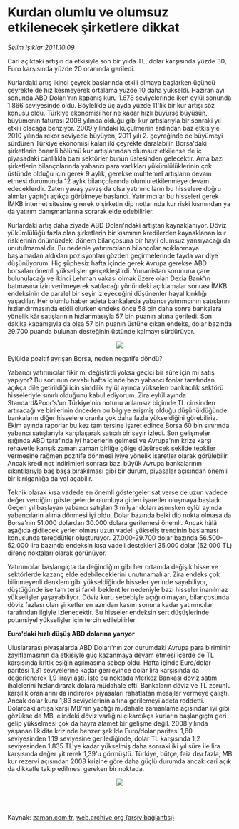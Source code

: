 # Kurdan olumlu ve olumsuz etkilenecek şirketlere dikkat

*Selim Işıklar 2011.10.09*

<td class="columnist-detail">
<p>Cari açıktaki artışın da etkisiyle son bir yılda TL, dolar karşısında yüzde 30, Euro karşısında yüzde 20 oranında geriledi.</p>
<p>
<div id="haberMetinDiv">
<p>Kurlardaki artış ikinci çeyrek başlarında etkili olmaya başlarken üçüncü çeyrekte de hız kesmeyerek ortalama yüzde 10 daha yükseldi. Haziran ayı sonunda ABD Doları'nın kapanış kuru 1.678 seviyelerinde iken eylül sonunda 1.866 seviyesinde oldu. Böylelikle üç ayda yüzde 11'lik bir kur artışı söz konusu oldu. Türkiye ekonomisi her ne kadar hızlı büyürse büyüsün, büyümenin faturası 2008 yılında olduğu gibi kur artışlarıyla bir sonraki yıl etkili olacağa benziyor. 2009 yılındaki küçülmenin ardından baz etkisiyle 2010 yılında rekor seviyede büyüyen, 2011 yılı 2. çeyreğinde de büyümeyi sürdüren Türkiye ekonomisi kalan iki çeyrekte daralabilir. Borsa'daki şirketlerin önemli bölümü kur artışlarından olumsuz etkilense de iç piyasadaki canlılıkla bazı sektörler bunun üstesinden gelecektir. Ama bazı şirketlerin bilançolarında yabancı para varlıkları yükümlülüklerinin çok üstünde olduğu için gerek 9 aylık, gerekse muhtemel artışların devam etmesi durumunda 12 aylık bilançolarında olumlu etkilenmeye devam edeceklerdir. Zaten yavaş yavaş da olsa yatırımcıların bu hisselere doğru alımlar yaptığı açıkça görülmeye başlandı. Yatırımcılar bu hisseleri gerek İMKB internet sitesine girerek o şirketin dip notlarında kur riski kısmından ya da yatırım danışmanlarına sorarak elde edebilirler.
<p> Kurlardaki artış daha ziyade ABD Doları'ndaki artıştan kaynaklanıyor. Döviz yükümlülüğü fazla olan şirketlerin bir kısmının kredilerden kaynaklanan kur risklerinin önümüzdeki dönem bilançosuna bir hayli olumsuz yansıyacağı da unutulmamalıdır. Bu nedenle yatırımcıların bilançolar açıklanmaya başlamadan aldıkları pozisyonları gözden geçirmelerinde fayda var diye düşünüyorum. Hiç şüphesiz hafta içinde gerek Avrupa gerekse ABD borsaları önemli yükselişler gerçekleştirdi. Yunanistan sorununa çare bulunulacağı ve ikinci Lehman vakası olmak üzere olan Dexia Bank'ın batmasına izin verilmeyerek satılacağı yönündeki açıklamalar sonrası İMKB endeksinin de paralel bir seyir izleyeceğini düşünenler hayal kırıklığı yaşadılar. Her olumlu haber adeta bankalarda yabancı yatırımcının satışlarını hızlandırmasında etkili olurken endeks önce 58 bin daha sonra bankalara yönelik kâr satışlarının hızlanmasıyla 57 bin puanın altına geriledi. Son dakika kapanışıyla da olsa 57 bin puanın üstüne çıkan endeks, dolar bazında 29.700 puanda bulunan desteğinin üstünde kalmayı sürdürüyor.
<p>
<p><p align="center"><img border="0" src="http://web.archive.org/web/20120314144725im_/http://medya.zaman.com.tr/2011/10/09/resim1.jpg"/>
<p>Eylülde pozitif ayrışan Borsa, neden negatife döndü?
<p>Yabancı yatırımcılar fikir mi değiştirdi yoksa geçici bir süre için mi satış yapıyor? Bu sorunun cevabı hafta içinde bazı yabancı fonlar tarafından açıkça dile getirildiği için şimdilik eylül ayında yükselen bankacılık sektörü hisseleriyle sınırlı olduğunu kabul ediyorum. Zira eylül ayında Standard&amp;Poor's'un Türkiye'nin notunu anlamsız biçimde TL cinsinden artıracağı ve birilerinin önceden bu bilgiye erişmiş olduğu düşünüldüğünde bankaların diğer hisselere oranla çok daha fazla yükseldiğini görebiliriz. Ekim ayında raporlar bu kez tam tersine işaret edince Borsa 60 bin sınırında yabancı satışlarıyla karşılaşarak satıcılı bir seyir izledi. Son gelişmeler ışığında ABD tarafında iyi haberlerin gelmesi ve Avrupa'nın krize karşı rehavetle karışık zaman zaman birliğe gölge düşürecek şekilde tepkiler vermesine rağmen pozitife dönmesi iyiye yönelik işaretler olarak görülebilir. Ancak kredi not indirimleri sonrası bazı büyük Avrupa bankalarının sıkıntılarıyla baş başa bırakılması gibi bir durum, piyasalar açısından önemli bir kırılganlığa da yol açabilir.
<p> Teknik olarak kısa vadede en önemli göstergeler sat verse de uzun vadede değer verdiğim göstergelerde olumluya giden işaretler oluşmaya başladı. Geçen yıl başlayan yabancı satışları 3 milyar doları aşmışken eylül ayında yabancıların alıma dönmesi iyi oldu. Dolar bazında belki dip nokta olmasa da Borsa'nın 51.000 dolardan 30.000 dolara gerilemesi önemli. Ancak hâlâ aşağıda gidilecek yerler olması uzun vadeli yükseliş trendinin başlaması konusunda tereddütler oluşturuyor. 27.000-29.700 dolar bazında 56.500-52.000 lira bazında endeksin kısa vadeli destekleri 35.000 dolar (62.000 TL) direnç noktaları olarak görünüyor.
<p> Yatırımcılar başlangıçta da değindiğim gibi her ortamda değişik hisse ve sektörlerde kazanç elde edebileceklerini unutmamalılar. Zira endeks çok bilinmeyenli denklem gibi yükseldiğinde hisseler yerinde sayabiliyor, düştüğünde ise tam tersi farklı beklentiler nedeniyle bazı hisseler inanılmaz yükselişler yaşayabiliyor. Döviz kuru sebebiyle açığı olmayan, bilançosunda döviz fazlası olan şirketler en azından kasım sonuna kadar yatırımcılar tarafından ilgiyle izlenecektir. Bu hisseler endeksin sert düşüşlerinde potansiyel yükselişler için tercih edilebilirler.
<p><b>Euro'daki hızlı düşüş ABD dolarına yarıyor</b>
<p>Uluslararası piyasalarda ABD Doları'nın zor durumdaki Avrupa para biriminin zayıflamasının da etkisiyle güç kazanmaya devam etmesi içerde de TL karşısında kritik eşiğin aşılmasına sebep oldu. Hafta içinde Euro/dolar paritesi 1,31 seviyelerine kadar gerileyince dolar lira karşısında da değerlenerek 1,9 lirayı aştı. İşte bu noktada Merkez Bankası döviz satım ihalelerini hızlandırarak dolara müdahale etti. Bankaların döviz ve TL zorunlu karşılık oranlarını da indirerek piyasaları rahatlatan mesajlar vermeye çalıştı. Ancak dolar kuru 1,83 seviyelerinin altına gerilemeyi adeta reddetti. Dolardaki artışa karşı MB'nin yaptığı müdahale zamanlama açısından iyi gibi gözükse de MB, elindeki döviz varlığını çıkardıkça kurların başlangıçta geri gelip yükselmesi çok da hayra alamet bir gelişme değil. 2008 yılında yaşanan likidite krizinde benzer şekilde Euro/dolar paritesi 1,60 seviyesinden 1,19 seviyesine gerilediğinde, dolar TL karşısında 1,2 seviyesinden 1,835 TL'ye kadar yükselmiş daha sonraki iki yıl süre ile lira karşısında değer yitirerek 1,39'u görmüştü. Türkiye, bütçe, faiz dışı fazla, MB kur rezervi açısından 2008 krizine göre daha güçlü durumda ancak cari açık da dikkatle takip edilmesi gereken bir noktada. 
<p>
<p><p align="center"><img border="0" src="http://web.archive.org/web/20120314144725im_/http://medya.zaman.com.tr/2011/10/09/resim1.jpg"/>
<p></p></p></p></p></p></p></p></p></p></p></p></p></p></p></p></div>
</p>


<p><br>
		 </br></p></td>

Kaynak: [zaman.com.tr](http://zaman.com.tr/yazar.do?yazino=1188512), [web.archive.org (arşiv bağlantısı)](http://web.archive.org/web/20120314144725/http://www.zaman.com.tr/yazar.do?yazino=1188512)
